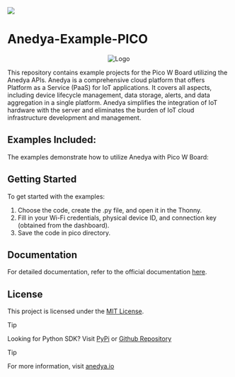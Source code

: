 [<img src="https://img.shields.io/badge/Anedya-Documentation-blue?style=for-the-badge">](https://docs.anedya.io?utm_source=github&utm_medium=link&utm_campaign=github-examples&utm_content=pico)

# Anedya-Example-PICO

<p align="center">
    <img src="https://cdn.anedya.io/anedya_black_banner.png" alt="Logo">
</p>
This repository contains example projects for the Pico W Board  utilizing the Anedya APIs. Anedya is a comprehensive cloud platform that offers Platform as a Service (PaaS) for IoT applications. It covers all aspects, including device lifecycle management, data storage, alerts, and data aggregation in a single platform. Anedya simplifies the integration of IoT hardware with the server and eliminates the burden of IoT cloud infrastructure development and management.

## Examples Included:

The examples demonstrate how to utilize Anedya with Pico W Board:

## Getting Started

To get started with the examples:

1. Choose the code, create the .py file, and open it in the Thonny.
2. Fill in your Wi-Fi credentials, physical device ID, and connection key (obtained from the dashboard).
3. Save the code in pico directory.

## Documentation

For detailed documentation, refer to the official documentation [here](https://docs.anedya.io?utm_source=github&utm_medium=link&utm_campaign=github-examples&utm_content=pico).

## License

This project is licensed under the [MIT License](https://github.com/anedyaio/anedya-example-raspberry-pi-pico/blob/development/LICENSE).


> [!TIP]
> Looking for Python SDK? Visit [PyPi](https://pypi.org/project/anedya-dev-sdk/) or [Github Repository](https://github.com/anedyaio/anedya-dev-sdk-pyhton)

>[!TIP]
> For more information, visit [anedya.io](https://anedya.io/?utm_source=github&utm_medium=link&utm_campaign=github-examples&utm_content=pico)
 